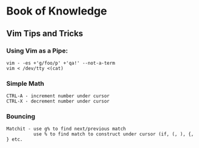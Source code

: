 #      Book of Knowledge

## Vim Tips and Tricks

### Using Vim as a  Pipe:
```
vim - -es +'g/foo/p' +'qa!' --not-a-term
vim < /dev/tty <(cat)
```

### Simple Math
```
CTRL-A - increment number under cursor
CTRL-X - decrement number under cursor
```

### Bouncing
```
Matchit - use g% to find next/previous match
          use % to find match to construct under cursor (if, (, ), {, } etc.
```

[//]: <> (vim: set ai et nu  cindent softtabstop=4 shiftwidth=4 tabstop=4 textwidth=78 filetype=markdown :)

